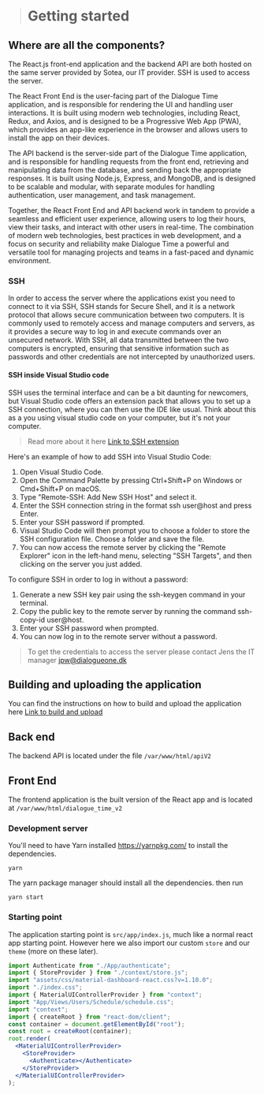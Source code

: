 > # Getting started

## Where are all the components?

The React.js front-end application and the backend API are both hosted on the same server provided by Sotea, our IT provider. SSH is used to access the server.

The React Front End is the user-facing part of the Dialogue Time application, and is responsible for rendering the UI and handling user interactions. It is built using modern web technologies, including React, Redux, and Axios, and is designed to be a Progressive Web App (PWA), which provides an app-like experience in the browser and allows users to install the app on their devices.

The API backend is the server-side part of the Dialogue Time application, and is responsible for handling requests from the front end, retrieving and manipulating data from the database, and sending back the appropriate responses. It is built using Node.js, Express, and MongoDB, and is designed to be scalable and modular, with separate modules for handling authentication, user management, and task management.

Together, the React Front End and API backend work in tandem to provide a seamless and efficient user experience, allowing users to log their hours, view their tasks, and interact with other users in real-time. The combination of modern web technologies, best practices in web development, and a focus on security and reliability make Dialogue Time a powerful and versatile tool for managing projects and teams in a fast-paced and dynamic environment.

### SSH

In order to access the server where the applications exist you need to connect to it via SSH, SSH stands for Secure Shell, and it is a network protocol that allows secure communication between two computers. It is commonly used to remotely access and manage computers and servers, as it provides a secure way to log in and execute commands over an unsecured network. With SSH, all data transmitted between the two computers is encrypted, ensuring that sensitive information such as passwords and other credentials are not intercepted by unauthorized users.

#### SSH inside Visual Studio code

SSH uses the terminal interface and can be a bit daunting for newcomers, but Visual Studio code offers an extension pack that allows you to set up a SSH connection, where you can then use the IDE like usual. Think about this as a you using visual studio code on your computer, but it's not your computer.

> Read more about it here [Link to SSH extension](https://marketplace.visualstudio.com/items?itemName=ms-vscode-remote.remote-ssh)

Here's an example of how to add SSH into Visual Studio Code:

1. Open Visual Studio Code.
2. Open the Command Palette by pressing Ctrl+Shift+P on Windows or Cmd+Shift+P on macOS.
3. Type "Remote-SSH: Add New SSH Host" and select it.
4. Enter the SSH connection string in the format ssh user@host and press Enter.
5. Enter your SSH password if prompted.
6. Visual Studio Code will then prompt you to choose a folder to store the SSH configuration file. Choose a folder and save the file.
7. You can now access the remote server by clicking the "Remote Explorer" icon in the left-hand menu, selecting "SSH Targets", and then clicking on the server you just added.

To configure SSH in order to log in without a password:

1. Generate a new SSH key pair using the ssh-keygen command in your terminal.
2. Copy the public key to the remote server by running the command ssh-copy-id user@host.
3. Enter your SSH password when prompted.
4. You can now log in to the remote server without a password.

> To get the credentials to access the server please contact Jens the IT manager jpw@dialogueone.dk

## Building and uploading the application

You can find the instructions on how to build and upload the application here [Link to build and upload](HowTo/upload_build.md)

## Back end

The backend API is located under the file `/var/www/html/apiV2`

## Front End

The frontend application is the built version of the React app and is located at `/var/www/html/dialogue_time_v2`

### Development server

You'll need to have Yarn installed <https://yarnpkg.com/> to install the dependencies.

`yarn`

The yarn package manager should install all the dependencies.
then run

`yarn start`

### Starting point

The application starting point is `src/app/index.js`, much like a normal react app starting point. However here we also import our custom `store` and our `theme` (more on these later).

```jsx
import Authenticate from "./App/authenticate";
import { StoreProvider } from "./context/store.js";
import "assets/css/material-dashboard-react.css?v=1.10.0";
import "./index.css";
import { MaterialUIControllerProvider } from "context";
import "App/Views/Users/Schedule/schedule.css";
import "context";
import { createRoot } from "react-dom/client";
const container = document.getElementById("root");
const root = createRoot(container);
root.render(
  <MaterialUIControllerProvider>
    <StoreProvider>
      <Authenticate></Authenticate>
    </StoreProvider>
  </MaterialUIControllerProvider>
);
```
